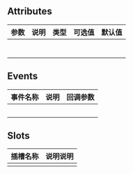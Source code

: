 ## Attributes

| 参数 | 说明 | 类型 | 可选值 | 默认值 |
| ---- | ---- | ---- | ------ | ------ |
|      |      |      |        |        |
|      |      |      |        |        |
|      |      |      |        |        |
|      |      |      |        |        |
|      |      |      |        |        |
|      |      |      |        |        |
|      |      |      |        |        |

## Events

| 事件名称 | 说明 | 回调参数 |
| -------- | ---- | -------- |
|          |      |          |
|          |      |          |
|          |      |          |
|          |      |          |
|          |      |          |

## Slots

| 插槽名称 | 说明说明 |
| -------- | -------- |
|          |          |

